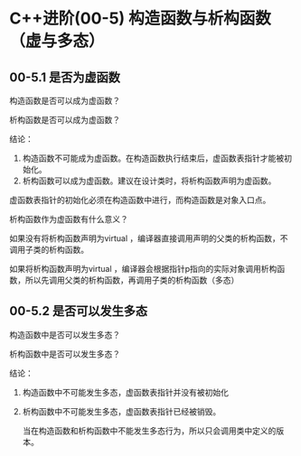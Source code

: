 # C++进阶(00-5) 构造函数与析构函数（虚与多态）

## 00-5.1  是否为虚函数

构造函数是否可以成为虚函数？

析构函数是否可以成为虚函数？

结论：

1. 构造函数不可能成为虚函数。在构造函数执行结束后，虚函数表指针才能被初始化。
2. 析构函数可以成为虚函数。建议在设计类时，将析构函数声明为虚函数。

 

虚函数表指针的初始化必须在构造函数中进行，而构造函数是对象入口点。



析构函数作为虚函数有什么意义？

如果没有将析构函数声明为virtual ，编译器直接调用声明的父类的析构函数，不调用子类的析构函数。

如果将析构函数声明为virtual ，编译器会根据指针p指向的实际对象调用析构函数，所以先调用父类的析构函数，再调用子类的析构函数（多态）



## 00-5.2 是否可以发生多态

构造函数中是否可以发生多态？

析构函数中是否可以发生多态？

结论：

1. 构造函数中不可能发生多态，虚函数表指针并没有被初始化

2. 析构函数中不可能发生多态，虚函数表指针已经被销毁。

   当在构造函数和析构函数中不能发生多态行为，所以只会调用类中定义的版本。